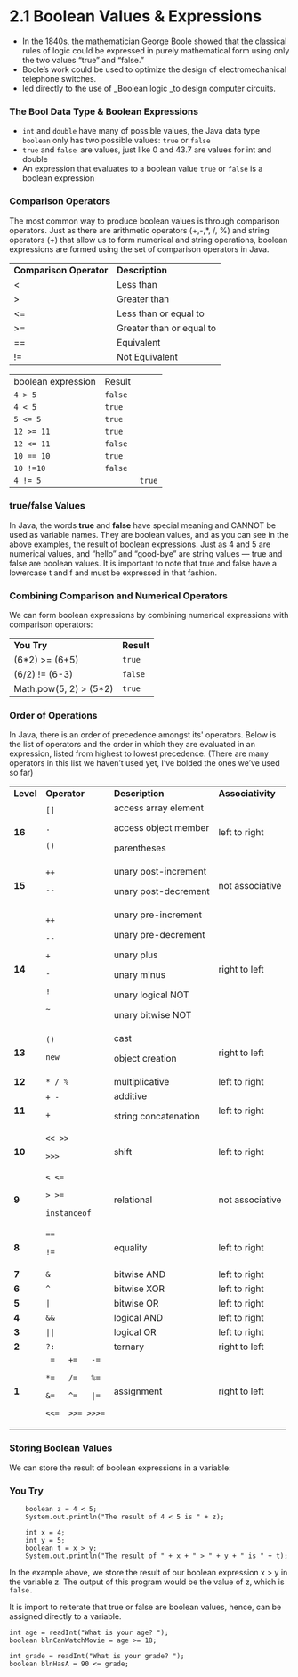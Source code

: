 <!-- Output copied to clipboard! -->

<!-----
NEW: Check the "Suppress top comment" option to remove this info from the output.

Conversion time: 1.602 seconds.


Using this Markdown file:

1. Paste this output into your source file.
2. See the notes and action items below regarding this conversion run.
3. Check the rendered output (headings, lists, code blocks, tables) for proper
   formatting and use a linkchecker before you publish this page.

Conversion notes:

* Docs to Markdown version 1.0β31
* Sun Sep 26 2021 22:00:00 GMT-0700 (PDT)
* Source doc: 2.1 Boolean Values & Expressions (Java) (Make a Copy)
* This is a partial selection. Check to make sure intra-doc links work.
* Tables are currently converted to HTML tables.
----->
# 2.1 Boolean Values & Expressions

* In the 1840s, the mathematician George Boole showed that the classical rules of logic could be expressed in purely mathematical form using only the two values “true” and “false.”  
* Boole’s work could be used to optimize the design of electromechanical telephone switches.  
* led directly to the use of _Boolean logic _to design computer circuits. 


### The Bool Data Type & Boolean Expressions



* `int` and `double` have many of possible values, the Java data type `boolean` only has two possible values: `true` or `false`
* `true` and `false `are values, just like 0 and 43.7 are values for int and double
* An expression that evaluates to a boolean value `true` or `false` is a boolean expression


### Comparison Operators

The most common way to produce boolean values is through comparison operators.  Just as there are arithmetic operators (+,-,*, /, %) and string operators (+) that allow us to form numerical and string operations, boolean expressions are formed using the set of comparison operators in Java.


<table>
  <tr>
   <td><strong>Comparison Operator</strong>
   </td>
   <td><strong>Description</strong>
   </td>
  </tr>
  <tr>
   <td>&lt;
   </td>
   <td>Less than
   </td>
  </tr>
  <tr>
   <td>>
   </td>
   <td>Greater than
   </td>
  </tr>
  <tr>
   <td>&lt;=
   </td>
   <td>Less than or equal to
   </td>
  </tr>
  <tr>
   <td>>=
   </td>
   <td>Greater than or equal to
   </td>
  </tr>
  <tr>
   <td>==
   </td>
   <td>Equivalent
   </td>
  </tr>
  <tr>
   <td>!=
   </td>
   <td>Not Equivalent
   </td>
  </tr>
</table>



<table>
  <tr>
   <td>boolean expression
   </td>
   <td>Result
   </td>
  </tr>
  <tr>
   <td><code>4 > 5</code>
   </td>
   <td>
     <code>false</code>
   </td>
  </tr>
  <tr>
   <td><code>4 &lt; 5</code>
   </td>
   <td>
     <code>true</code>
     
   </td>
  </tr>
  <tr>
   <td><code>5 &lt;= 5</code>
   </td>
   <td>
     <code>true</code>
   </td>
  </tr>
  <tr>
   <td><code>12 >= 11 </code>
   </td>
   <td>
     <code>true</code>
   </td>
  </tr>
  <tr>
   <td><code>12 &lt;= 11</code>
   </td>
   <td>
     <code>false</code>
   </td>
  </tr>
  <tr>
   <td><code>10 == 10</code>
   </td>
   <td>
     <code>true</code>
   </td>
  </tr>
  <tr>
   <td><code>10 !=10 </code>
   </td>
   <td>
     <code>false</code>
   </td>
  </tr>
  <tr>
   <td><code>4 != 5</code>
   </td>
   <td>
     <td><code>true</code>
   </td>
  </tr>
</table>



### true/false Values

In Java, the words **true** and **false** have special meaning and CANNOT be used as variable names. They are boolean values, and as you can see in the above examples, the result of boolean expressions.  Just as 4 and 5 are numerical values, and “hello” and “good-bye” are string values — true and false are boolean values.   It is important to note that true and false have a lowercase t and f and must be expressed in that fashion.


### Combining Comparison and Numerical Operators

We can form boolean expressions by combining numerical expressions with comparison operators:


<table>
  <tr>
   <td><strong>You Try</strong>
   </td>
   <td><strong>Result</strong>
   </td>
  </tr>
  <tr>
   <td>(6*2) >= (6+5)
   </td>
   <td>
      <code>true</code>
   </td>
  </tr>
  <tr>
   <td>(6/2) != (6-3)
   </td>
   <td>
     <code>false</code>
   </td>
  </tr>
  <tr>
   <td>Math.pow(5, 2) > (5*2)
   </td>
   <td>
     <code>true</code>
   </td>
  </tr>
</table>



### Order of Operations

In Java, there is an order of precedence amongst its' operators.  Below is the list of operators and the order in which they are evaluated in an expression, listed from highest to lowest precedence. (There are many operators in this list we haven’t used yet, I’ve bolded the ones we’ve used so far)


<table>
  <tr>
   <td><strong>Level</strong>
   </td>
   <td><strong>Operator</strong>
   </td>
   <td><strong>Description</strong>
   </td>
   <td><strong>Associativity</strong>
   </td>
  </tr>
  <tr>
   <td><strong>16</strong>
   </td>
   <td><code>[]</code>
<p>
<code>.</code>
<p>
<code>()</code>
   </td>
   <td>access array element
<p>
access object member
<p>
parentheses
   </td>
   <td>left to right
   </td>
  </tr>
  <tr>
   <td><strong>15</strong>
   </td>
   <td><code>++</code>
<p>
<code>--</code>
   </td>
   <td>unary post-increment
<p>
unary post-decrement
   </td>
   <td>not associative
   </td>
  </tr>
  <tr>
   <td><strong>14</strong>
   </td>
   <td><code>++</code>
<p>
<code>--</code>
<p>
<code>+</code>
<p>
<code>-</code>
<p>
<code>!</code>
<p>
<code>~</code>
   </td>
   <td>unary pre-increment
<p>
unary pre-decrement
<p>
unary plus
<p>
unary minus
<p>
unary logical NOT
<p>
unary bitwise NOT
   </td>
   <td>right to left
   </td>
  </tr>
  <tr>
   <td><strong>13</strong>
   </td>
   <td><code>()</code>
<p>
<code>new</code>
   </td>
   <td>cast
<p>
object creation
   </td>
   <td>right to left
   </td>
  </tr>
  <tr>
   <td><strong>12</strong>
   </td>
   <td><code>* / %</code>
   </td>
   <td>multiplicative
   </td>
   <td>left to right
   </td>
  </tr>
  <tr>
   <td><strong>11</strong>
   </td>
   <td><code>+ -</code>
<p>
<code>+</code>
   </td>
   <td>additive
<p>
string concatenation
   </td>
   <td>left to right
   </td>
  </tr>
  <tr>
   <td><strong>10</strong>
   </td>
   <td><code><&lt; >></code>
<p>
<code>>>></code>
   </td>
   <td>shift
   </td>
   <td>left to right
   </td>
  </tr>
  <tr>
   <td><strong>9</strong>
   </td>
   <td><code>&lt; &lt;=</code>
<p>
<code>> >=</code>
<p>
<code>instanceof</code>
   </td>
   <td>relational
   </td>
   <td>not associative
   </td>
  </tr>
  <tr>
   <td><strong>8</strong>
   </td>
   <td><code>==</code>
<p>
<code>!=</code>
   </td>
   <td>equality
   </td>
   <td>left to right
   </td>
  </tr>
  <tr>
   <td><strong>7</strong>
   </td>
   <td><code>&</code>
   </td>
   <td>bitwise AND
   </td>
   <td>left to right
   </td>
  </tr>
  <tr>
   <td><strong>6</strong>
   </td>
   <td><code>^</code>
   </td>
   <td>bitwise XOR
   </td>
   <td>left to right
   </td>
  </tr>
  <tr>
   <td><strong>5</strong>
   </td>
   <td><code>|</code>
   </td>
   <td>bitwise OR
   </td>
   <td>left to right
   </td>
  </tr>
  <tr>
   <td><strong>4</strong>
   </td>
   <td><code>&&</code>
   </td>
   <td>logical AND
   </td>
   <td>left to right
   </td>
  </tr>
  <tr>
   <td><strong>3</strong>
   </td>
   <td><code>||</code>
   </td>
   <td>logical OR
   </td>
   <td>left to right
   </td>
  </tr>
  <tr>
   <td><strong>2</strong>
   </td>
   <td><code>?:</code>
   </td>
   <td>ternary
   </td>
   <td>right to left
   </td>
  </tr>
  <tr>
   <td><strong>1</strong>
   </td>
   <td><code> =   +=   -=</code>
<p>
<code>*=   /=   %=</code>
<p>
<code>&=   ^=   |=</code>
<p>
<code><&lt;=  >>= >>>=</code>
   </td>
   <td>assignment
   </td>
   <td>right to left
   </td>
  </tr>
</table>



### Storing Boolean Values

We can store the result of boolean expressions in a variable:


### You Try
```
    boolean z = 4 < 5;
    System.out.println("The result of 4 < 5 is " + z);

    int x = 4;
    int y = 5;
    boolean t = x > y;
    System.out.println("The result of " + x + " > " + y + " is " + t);

```



In the example above, we store the result of our boolean expression x > y in the variable z. The output of this program would be the value of z, which is `false.`

It is import to reiterate that true or false are boolean values, hence, can be assigned directly to a variable.


```
int age = readInt("What is your age? ");
boolean blnCanWatchMovie = age >= 18;

int grade = readInt("What is your grade? ");
boolean blnHasA = 90 <= grade;
